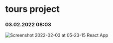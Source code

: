 # tours project

### 03.02.2022 08:03

![Screenshot 2022-02-03 at 05-23-15 React App](./public/screenshot/Screenshot-1.png)
